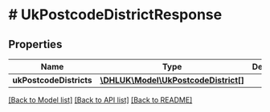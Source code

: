 # # UkPostcodeDistrictResponse

## Properties

Name | Type | Description | Notes
------------ | ------------- | ------------- | -------------
**ukPostcodeDistricts** | [**\DHLUK\Model\UkPostcodeDistrict[]**](UkPostcodeDistrict.md) |  | [optional]

[[Back to Model list]](../../README.md#models) [[Back to API list]](../../README.md#endpoints) [[Back to README]](../../README.md)
